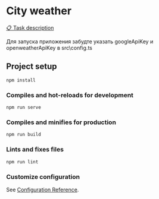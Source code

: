 # City weather

[📋 Task description](https://docs.google.com/document/d/1ZjHojZbrXSvOh0uPjVfdkvUyZ2H0h3Wu8MUlve1lu4o/edit)


Для запуска приложения забудте указать googleApiKey и openweatherApiKey в src\config.ts


## Project setup
```
npm install
```

### Compiles and hot-reloads for development
```
npm run serve
```

### Compiles and minifies for production
```
npm run build
```

### Lints and fixes files
```
npm run lint
```

### Customize configuration
See [Configuration Reference](https://cli.vuejs.org/config/).
